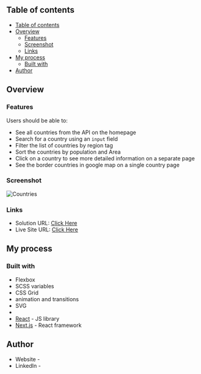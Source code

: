 

## Table of contents

  - [Table of contents](#table-of-contents)
  - [Overview](#overview)
    - [Features](#features)
    - [Screenshot](#screenshot)
    - [Links](#links)
  - [My process](#my-process)
    - [Built with](#built-with)
  - [Author](#author)

## Overview

### Features

Users should be able to:

- See all countries from the API on the homepage
- Search for a country using an `input` field
- Filter  the list of countries by region tag
- Sort the countries by population and Area
- Click on a country to see more detailed information on a separate page
- See the border countries in google map on a single country page

### Screenshot

![Countries](./idea/countries.jpg)

### Links

- Solution URL: [Click Here]()
- Live Site URL: [Click Here]()

## My process

### Built with

- Flexbox
- SCSS variables
- CSS Grid
- animation and transitions
- SVG
- 
- [React](https://reactjs.org/) - JS library
- [Next.js](https://nextjs.org/) - React framework

## Author

- Website - 
- LinkedIn - 
